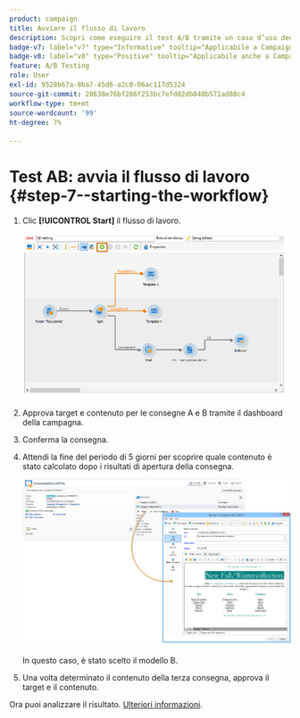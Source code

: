 ```yaml
---
product: campaign
title: Avviare il flusso di lavoro
description: Scopri come eseguire il test A/B tramite un caso d’uso dedicato
badge-v7: label="v7" type="Informative" tooltip="Applicabile a Campaign Classic v7"
badge-v8: label="v8" type="Positive" tooltip="Applicabile anche a Campaign v8"
feature: A/B Testing
role: User
exl-id: 9528b67a-8ba7-45d6-a2c0-06ac117d5324
source-git-commit: 28638e76bf286f253bc7efd02db848b571ad88c4
workflow-type: tm+mt
source-wordcount: '99'
ht-degree: 7%

---
```


# Test AB: avvia il flusso di lavoro {#step-7--starting-the-workflow}



1. Clic **[!UICONTROL Start]** il flusso di lavoro.

   ![](assets/use_case_abtesting_startwkfl_001.png)

1. Approva target e contenuto per le consegne A e B tramite il dashboard della campagna.
1. Conferma la consegna.
1. Attendi la fine del periodo di 5 giorni per scoprire quale contenuto è stato calcolato dopo i risultati di apertura della consegna.

   ![](assets/use_case_abtesting_startwkfl_002.png)

   In questo caso, è stato scelto il modello B.

1. Una volta determinato il contenuto della terza consegna, approva il target e il contenuto.

Ora puoi analizzare il risultato. [Ulteriori informazioni](a-b-testing-uc-analyzing.md).

